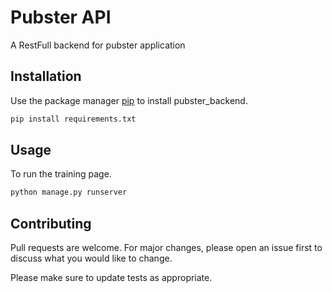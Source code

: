 # Pubster API

A RestFull backend for pubster application

## Installation

Use the package manager [pip](https://pip.pypa.io/en/stable/) to install pubster_backend.

```bash
pip install requirements.txt
```

## Usage
To run the training page.
```bash
python manage.py runserver
```

## Contributing
Pull requests are welcome. For major changes, please open an issue first to discuss what you would like to change.

Please make sure to update tests as appropriate.
